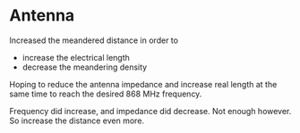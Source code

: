 # Antenna
Increased the meandered distance in order to 
- increase the electrical length
- decrease the meandering density

Hoping to reduce the antenna impedance and increase real length at the same time to reach the desired 868 MHz frequency.

Frequency did increase, and impedance did decrease. Not enough however.
So increase the distance even more.